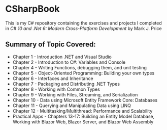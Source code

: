 # CSharpBook
This is my C# repository containing the exercises and projects I completed in *C# 10 and .Net 6: Modern Cross-Platform Development* by Mark J. Price


## Summary of Topic Covered:
* Chapter 1 - Introduction .NET and Visual Studio
* Chapter 2 - Introduction to C#: Variables and Console
* Chapter 4 - Writing Functions, debugging them, and unit testing
* Chapter 5 - Object-Oriented Programming: Building your own types
* Chapter 6 - Interfaces and Inheritance
* Chapter 7 - Packaging and Distributing .NET Types
* Chapter 8 - Working with Common Types
* Chapter 9 - Working with Files, Streaming, and Serialization
* Chapter 10 - Data using Microsoft Entity Framework Core: Databases
* Chapter 11 - Querying and Manipulating Data using LINQ
* Chapter 12 - Multitasking/Multithread: Performance and Scalability
* Practical Apps - Chapters 13-17: Building an Entity Model Database, Working with Blazor Web, Blazor Server, and Blazor Web Assembly
